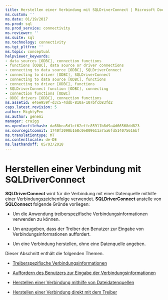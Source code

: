 ```yaml
---
title: Herstellen einer Verbindung mit SQLDriverConnect | Microsoft Docs
ms.custom: ''
ms.date: 01/19/2017
ms.prod: sql
ms.prod_service: connectivity
ms.reviewer: ''
ms.suite: sql
ms.technology: connectivity
ms.tgt_pltfrm: ''
ms.topic: conceptual
helpviewer_keywords:
- data sources [ODBC], connection functions
- functions [ODBC], data source or driver connections
- connecting to data source [ODBC], SQLDriverConnect
- connecting to driver [ODBC], SQLDriverConnect
- connecting to data source [ODBC], functions
- connecting to driver [ODBC], functions
- SQLDriverConnect function [ODBC], connecting
- connection functions [ODBC]
- ODBC drivers [ODBC], connection functions
ms.assetid: e46e959f-d3c5-4ddb-810a-107bfcb83fd2
caps.latest.revision: 5
author: MightyPen
ms.author: genemi
manager: craigg
ms.openlocfilehash: da68bea5d1cf62effc85911b8d9a4d66568dd823
ms.sourcegitcommit: 1740f3090b168c0e809611a7aa6fd514075616bf
ms.translationtype: MT
ms.contentlocale: de-DE
ms.lasthandoff: 05/03/2018
---
```

# <a name="connecting-with-sqldriverconnect"></a>Herstellen einer Verbindung mit SQLDriverConnect
**SQLDriverConnect** wird für die Verbindung mit einer Datenquelle mithilfe einer Verbindungszeichenfolge verwendet. **SQLDriverConnect** anstelle von **SQLConnect** folgende Gründe vorliegen:  
  
-   Um die Anwendung treiberspezifische Verbindungsinformationen verwenden zu können.  
  
-   Um anzugeben, dass der Treiber den Benutzer zur Eingabe von Verbindungsinformationen auffordert.  
  
-   Um eine Verbindung herstellen, ohne eine Datenquelle angeben.  
  
 Dieser Abschnitt enthält die folgenden Themen.  
  
-   [Treiberspezifische Verbindungsinformationen](../../../odbc/reference/develop-app/driver-specific-connection-information.md)  
  
-   [Auffordern des Benutzers zur Eingabe der Verbindungsinformationen](../../../odbc/reference/develop-app/prompting-the-user-for-connection-information.md)  
  
-   [Herstellen einer Verbindung mithilfe von Dateidatenquellen](../../../odbc/reference/develop-app/connecting-using-file-data-sources.md)  
  
-   [Herstellen einer Verbindung direkt mit dem Treiber](../../../odbc/reference/develop-app/connecting-directly-to-drivers.md)
